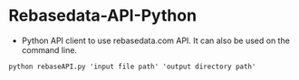 # Rebasedata-API-Python
- Python API client to use rebasedata.com API. It can also be used on the command line.
```
python rebaseAPI.py 'input file path' 'output directory path'
```
